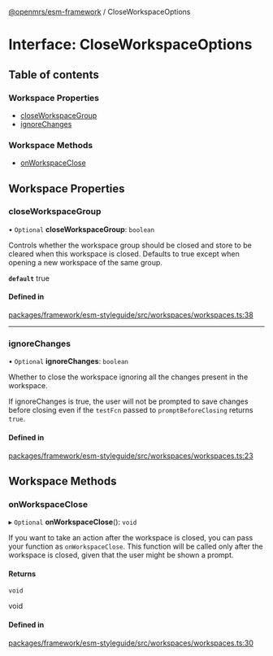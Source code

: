 [@openmrs/esm-framework](../API.md) / CloseWorkspaceOptions

# Interface: CloseWorkspaceOptions

## Table of contents

### Workspace Properties

- [closeWorkspaceGroup](CloseWorkspaceOptions.md#closeworkspacegroup)
- [ignoreChanges](CloseWorkspaceOptions.md#ignorechanges)

### Workspace Methods

- [onWorkspaceClose](CloseWorkspaceOptions.md#onworkspaceclose)

## Workspace Properties

### closeWorkspaceGroup

• `Optional` **closeWorkspaceGroup**: `boolean`

Controls whether the workspace group should be closed and store to be
cleared when this workspace is closed.
Defaults to true except when opening a new workspace of the same group.

**`default`** true

#### Defined in

[packages/framework/esm-styleguide/src/workspaces/workspaces.ts:38](https://github.com/openmrs/openmrs-esm-core/blob/main/packages/framework/esm-styleguide/src/workspaces/workspaces.ts#L38)

___

### ignoreChanges

• `Optional` **ignoreChanges**: `boolean`

Whether to close the workspace ignoring all the changes present in the workspace.

If ignoreChanges is true, the user will not be prompted to save changes before closing
even if the `testFcn` passed to `promptBeforeClosing` returns `true`.

#### Defined in

[packages/framework/esm-styleguide/src/workspaces/workspaces.ts:23](https://github.com/openmrs/openmrs-esm-core/blob/main/packages/framework/esm-styleguide/src/workspaces/workspaces.ts#L23)

## Workspace Methods

### onWorkspaceClose

▸ `Optional` **onWorkspaceClose**(): `void`

If you want to take an action after the workspace is closed, you can pass your function as
`onWorkspaceClose`. This function will be called only after the workspace is closed, given
that the user might be shown a prompt.

#### Returns

`void`

void

#### Defined in

[packages/framework/esm-styleguide/src/workspaces/workspaces.ts:30](https://github.com/openmrs/openmrs-esm-core/blob/main/packages/framework/esm-styleguide/src/workspaces/workspaces.ts#L30)

